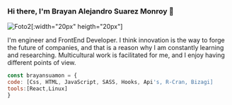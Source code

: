 ### Hi there, I'm Brayan Alejandro Suarez Monroy 👋

![Foto2](https://user-images.githubusercontent.com/87401847/143484213-0cb3b216-4e5b-4863-bf9d-dc2bcec79232.jpeg)[:width="20px" heigth="20px"]

I'm engineer and FrontEnd Developer. 
I think innovation is the way to forge the future of companies, and that is a reason why I am constantly learning and researching. 
Multicultural work is facilitated for me, and I enjoy having different points of view.

```js
const brayansuamon = {
code: [Css, HTML, JavaScript, SASS, Hooks, Api's, R-Cran, Bizagi]
tools:[React,Linux]
}

```

<!--
**brayansuamon/brayansuamon** is a ✨ _special_ ✨ repository because its `README.md` (this file) appears on your GitHub profile.

Here are some ideas to get you started:

- 🔭 I’m currently working on ...
- 🌱 I’m currently learning ...
- 👯 I’m looking to collaborate on ...
- 🤔 I’m looking for help with ...
- 💬 Ask me about ...
- 📫 How to reach me: ...
- 😄 Pronouns: ...
- ⚡ Fun fact: ...
-->
